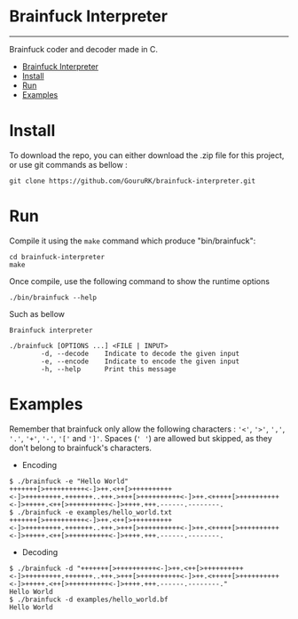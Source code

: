 # Brainfuck Interpreter
___

Brainfuck coder and decoder made in C.

- [Brainfuck Interpreter](#brainfuck-interpreter)
- [Install](#install)
- [Run](#run)
- [Examples](#examples)

# Install

To download the repo, you can either download the .zip file for this project, or use git commands as bellow :
```shell
git clone https://github.com/GouruRK/brainfuck-interpreter.git
```

# Run

Compile it using the `make` command which produce "bin/brainfuck":
```shell
cd brainfuck-interpreter
make
```

Once compile, use the following command to show the runtime options
```shell
./bin/brainfuck --help
```
Such as bellow
```
Brainfuck interpreter

./brainfuck [OPTIONS ...] <FILE | INPUT>
        -d, --decode    Indicate to decode the given input
        -e, --encode    Indicate to encode the given input
        -h, --help      Print this message
```

# Examples

Remember that brainfuck only allow the following characters : `'<'`, `'>'`, `','`, `'.'`, `'+'`, `'-'`, `'['` and `']'`. Spaces (`' '`) are allowed but skipped, as they don't belong to brainfuck's characters.

* Encoding
```shell
$ ./brainfuck -e "Hello World"
+++++++[>++++++++++<-]>++.<++[>++++++++++<-]>+++++++++.+++++++..+++.>+++[>++++++++++<-]>++.<+++++[>++++++++++<-]>+++++.<++[>++++++++++<-]>++++.+++.------.--------.
$ ./brainfuck -e examples/hello_world.txt
+++++++[>++++++++++<-]>++.<++[>++++++++++<-]>+++++++++.+++++++..+++.>+++[>++++++++++<-]>++.<+++++[>++++++++++<-]>+++++.<++[>++++++++++<-]>++++.+++.------.--------.
```

* Decoding 
```shell
$ ./brainfuck -d "+++++++[>++++++++++<-]>++.<++[>++++++++++<-]>+++++++++.+++++++..+++.>+++[>++++++++++<-]>++.<+++++[>++++++++++<-]>+++++.<++[>++++++++++<-]>++++.+++.------.--------."
Hello World
$ ./brainfuck -d examples/hello_world.bf
Hello World
```
